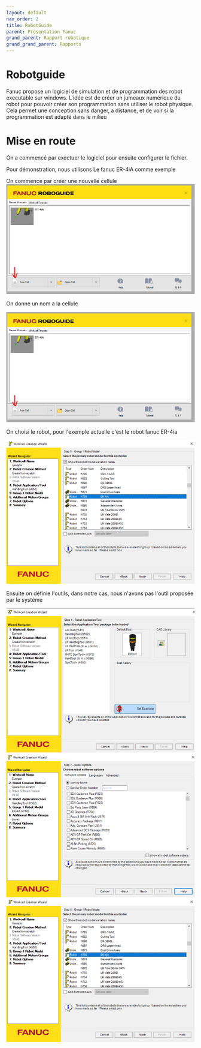 ```yaml
---
layout: default
nav_order: 2
title: RobotGuide
parent: Presentation Fanuc
grand_parent: Rapport robotique
grand_grand_parent: Rapports
---
```


# Robotguide

Fanuc propose un logiciel de simulation et de programmation des robot executable sur windows.
L'idée est de créer un jumeaux numérique du robot pour pouvoir créer son programmation sans utiliser le robot physique.
Cela permet une conception sans danger, a distance, et de voir si la programmation est adapté dans le milieu

# Mise en route

On a commencé par exectuer le logiciel pour ensuite configurer le fichier.

Pour démonstration, nous utilisons Le fanuc ER-4iA comme exemple

On commence par créer une nouvelle cellule
![Debut](photo/Debutrobotguide.png)

On donne un nom a la cellule

![alt text](photo/DonnerUnNom.png)

On choisi le robot, pour l'exemple actuelle c'est le robot fanuc ER-4ia

![alt text](photo/Chosir_le_robot.png)

Ensuite on définie l'outils, dans notre cas, nous n'avons pas l'outil proposée par le systéme 

![alt text](photo/SANSEoat.png)
![alt text](photo/Pas_d_options.png)
![alt text](photo/Pas_additional_motion_groups.png)